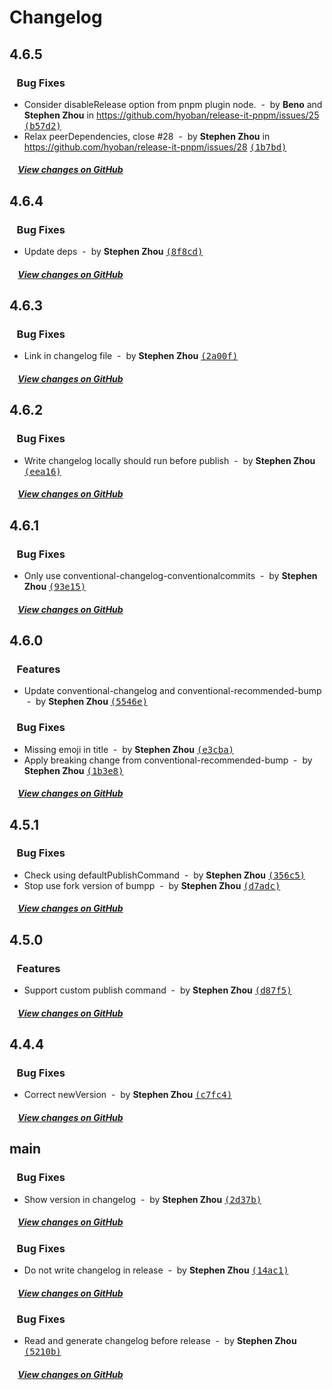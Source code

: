 # Changelog

## 4.6.5

### &nbsp;&nbsp;&nbsp;Bug Fixes

- Consider disableRelease option from pnpm plugin node. &nbsp;-&nbsp; by **Beno** and **Stephen Zhou** in https://github.com/hyoban/release-it-pnpm/issues/25 [<samp>(b57d2)</samp>](https://github.com/hyoban/release-it-pnpm/commit/b57d222)
- Relax peerDependencies, close #28 &nbsp;-&nbsp; by **Stephen Zhou** in https://github.com/hyoban/release-it-pnpm/issues/28 [<samp>(1b7bd)</samp>](https://github.com/hyoban/release-it-pnpm/commit/1b7bd2e)

##### &nbsp;&nbsp;&nbsp;&nbsp;[View changes on GitHub](https://github.com/hyoban/release-it-pnpm/compare/4.6.4...4.6.5)

## 4.6.4

### &nbsp;&nbsp;&nbsp;Bug Fixes

- Update deps &nbsp;-&nbsp; by **Stephen Zhou** [<samp>(8f8cd)</samp>](https://github.com/hyoban/release-it-pnpm/commit/8f8cd8a)

##### &nbsp;&nbsp;&nbsp;&nbsp;[View changes on GitHub](https://github.com/hyoban/release-it-pnpm/compare/4.6.3...4.6.4)

## 4.6.3

### &nbsp;&nbsp;&nbsp;Bug Fixes

- Link in changelog file &nbsp;-&nbsp; by **Stephen Zhou** [<samp>(2a00f)</samp>](https://github.com/hyoban/release-it-pnpm/commit/2a00ffc)

##### &nbsp;&nbsp;&nbsp;&nbsp;[View changes on GitHub](https://github.com/hyoban/release-it-pnpm/compare/4.6.2...4.6.3)

## 4.6.2

### &nbsp;&nbsp;&nbsp;Bug Fixes

- Write changelog locally should run before publish &nbsp;-&nbsp; by **Stephen Zhou** [<samp>(eea16)</samp>](https://github.com/hyoban/release-it-pnpm/commit/eea163c)

##### &nbsp;&nbsp;&nbsp;&nbsp;[View changes on GitHub](https://github.com/hyoban/release-it-pnpm/compare/4.6.1...main)

## 4.6.1

### &nbsp;&nbsp;&nbsp;Bug Fixes

- Only use conventional-changelog-conventionalcommits &nbsp;-&nbsp; by **Stephen Zhou** [<samp>(93e15)</samp>](https://github.com/hyoban/release-it-pnpm/commit/93e15b3)

##### &nbsp;&nbsp;&nbsp;&nbsp;[View changes on GitHub](https://github.com/hyoban/release-it-pnpm/compare/4.6.0...main)

## 4.6.0

### &nbsp;&nbsp;&nbsp;Features

- Update conventional-changelog and conventional-recommended-bump &nbsp;-&nbsp; by **Stephen Zhou** [<samp>(5546e)</samp>](https://github.com/hyoban/release-it-pnpm/commit/5546eb8)

### &nbsp;&nbsp;&nbsp;Bug Fixes

- Missing emoji in title &nbsp;-&nbsp; by **Stephen Zhou** [<samp>(e3cba)</samp>](https://github.com/hyoban/release-it-pnpm/commit/e3cbaf3)
- Apply breaking change from conventional-recommended-bump &nbsp;-&nbsp; by **Stephen Zhou** [<samp>(1b3e8)</samp>](https://github.com/hyoban/release-it-pnpm/commit/1b3e8fa)

##### &nbsp;&nbsp;&nbsp;&nbsp;[View changes on GitHub](https://github.com/hyoban/release-it-pnpm/compare/4.5.1...main)

## 4.5.1

### &nbsp;&nbsp;&nbsp;Bug Fixes

- Check using defaultPublishCommand &nbsp;-&nbsp; by **Stephen Zhou** [<samp>(356c5)</samp>](https://github.com/hyoban/release-it-pnpm/commit/356c59f)
- Stop use fork version of bumpp &nbsp;-&nbsp; by **Stephen Zhou** [<samp>(d7adc)</samp>](https://github.com/hyoban/release-it-pnpm/commit/d7adc5c)

##### &nbsp;&nbsp;&nbsp;&nbsp;[View changes on GitHub](https://github.com/hyoban/release-it-pnpm/compare/4.5.0...main)

## 4.5.0

### &nbsp;&nbsp;&nbsp;Features

- Support custom publish command &nbsp;-&nbsp; by **Stephen Zhou** [<samp>(d87f5)</samp>](https://github.com/hyoban/release-it-pnpm/commit/d87f5ae)

##### &nbsp;&nbsp;&nbsp;&nbsp;[View changes on GitHub](https://github.com/hyoban/release-it-pnpm/compare/4.4.4...main)

## 4.4.4

### &nbsp;&nbsp;&nbsp;Bug Fixes

- Correct newVersion &nbsp;-&nbsp; by **Stephen Zhou** [<samp>(c7fc4)</samp>](https://github.com/hyoban/release-it-pnpm/commit/c7fc449)

##### &nbsp;&nbsp;&nbsp;&nbsp;[View changes on GitHub](https://github.com/hyoban/release-it-pnpm/compare/4.4.3...main)

## main



### &nbsp;&nbsp;&nbsp;Bug Fixes

- Show version in changelog &nbsp;-&nbsp; by **Stephen Zhou** [<samp>(2d37b)</samp>](https://github.com/hyoban/release-it-pnpm/commit/2d37bce)

##### &nbsp;&nbsp;&nbsp;&nbsp;[View changes on GitHub](https://github.com/hyoban/release-it-pnpm/compare/4.4.2...main)

### &nbsp;&nbsp;&nbsp;Bug Fixes

- Do not write changelog in release &nbsp;-&nbsp; by **Stephen Zhou** [<samp>(14ac1)</samp>](https://github.com/hyoban/release-it-pnpm/commit/14ac1a8)

##### &nbsp;&nbsp;&nbsp;&nbsp;[View changes on GitHub](https://github.com/hyoban/release-it-pnpm/compare/4.4.1...main)

### &nbsp;&nbsp;&nbsp;Bug Fixes

- Read and generate changelog before release &nbsp;-&nbsp; by **Stephen Zhou** [<samp>(5210b)</samp>](https://github.com/hyoban/release-it-pnpm/commit/5210b1e)

##### &nbsp;&nbsp;&nbsp;&nbsp;[View changes on GitHub](https://github.com/hyoban/release-it-pnpm/compare/4.4.0...main)
